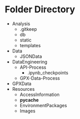 # Folder Directory
* Analysis
    * .gitkeep
    * db
    * static
    * templates
* Data
    * JSONData
* DataEngineering
    * API-Process
        * .ipynb_checkpoints
    * GPX-Data-Process
* GPXData
* Resources
    * AccessInformation
    * __pycache__
    * EnvironmentPackages
    * Images


